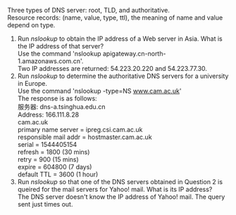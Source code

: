 Three types of DNS server: root, TLD, and authoritative.  
Resource records: (name, value, type, ttl), the meaning of name and value depend on type.  
1. Run *nslookup* to obtain the IP address of a Web server in Asia. What is the IP address of that server?  
Use the command 'nslookup apigateway.cn-north-1.amazonaws.com.cn'.  
Two IP addresses are returned: 54.223.20.220 and 54.223.77.30.  
2. Run *nslookup* to determine the authoritative DNS servers for a university in Europe.  
Use the command 'nslookup -type=NS www.cam.ac.uk'  
The response is as follows:   
服务器:  dns-a.tsinghua.edu.cn  
Address:  166.111.8.28  
cam.ac.uk  
        primary name server = ipreg.csi.cam.ac.uk  
        responsible mail addr = hostmaster.cam.ac.uk  
        serial  = 1544405154  
        refresh = 1800 (30 mins)  
        retry   = 900 (15 mins)  
        expire  = 604800 (7 days)  
        default TTL = 3600 (1 hour) 
3. Run *nslookup* so that one of the DNS servers obtained in Question 2 is queired for the mail servers for Yahoo! mail. What is its IP address?  
The DNS server doesn't know the IP address of Yahoo! mail. The query sent just times out.   

